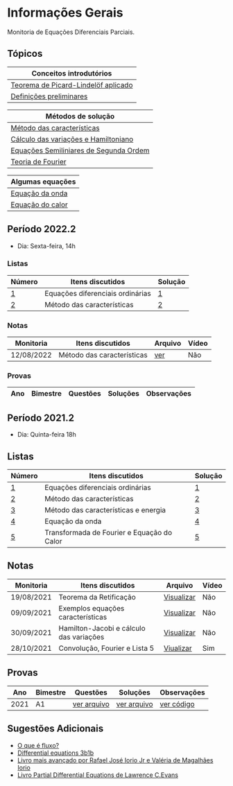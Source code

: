 # Informações Gerais 

Monitoria de Equações Diferenciais Parciais.

## Tópicos

|Conceitos introdutórios|
|---|
|[Teorema de Picard-Lindelöf aplicado](/ta-sessions/edp/existence_theorem/existence_theorem)|
|[Definições preliminares](/ta-sessions/edp/introduction)|

|Métodos de solução|
|---|
|[Método das características](/ta-sessions/edp/characteristics/characteristics)|
|[Cálculo das variações e Hamiltoniano](/ta-sessions/edp/calculus_of_variations)|
|[Equações Semiliniares de Segunda Ordem](/ta-sessions/edp/second_order_semilinear)|
|[Teoria de Fourier](/ta-sessions/edp/fft/fft)|

|Algumas equações|
|---|
|[Equação da onda](/ta-sessions/edp/wave_equation)|
|[Equação do calor](/ta-sessions/edp/heat_equation)

## Período 2022.2

- Dia: Sexta-feira, 14h

### Listas

|Número|Itens discutidos|Solução|
|------|----------------|-------|
|[1](/files/disciplines/edp2022/lista1.pdf)|Equações diferenciais ordinárias|[1](/ta-sessions/unavailable)|
|[2](/files/disciplines/edp2022/lista2.pdf)|Método das características|[2](/ta-sessions/unavailable)|

### Notas
  
|Monitoria|Itens discutidos|Arquivo|Vídeo|
|---------|----------------|-------|-----|
|12/08/2022|Método das características|[ver](/files/disciplines/edp2022/monitoria12-08-2022.pdf)|Não|

### Provas

|Ano|Bimestre|Questões|Soluções|Observações|
|---|--------|--------|--------|-----------|

## Período 2021.2

- Dia: Quinta-feira 18h

## Listas

|Número|Itens discutidos|Solução|
|------|----------------|-------|
|[1](/files/disciplines/edp/lista1.pdf)|Equações diferenciais ordinárias|[1](/ta-sessions/unavailable)|
|[2](/files/disciplines/edp/lista2.pdf)|Método das características|[2](/ta-sessions/unavailable)|
|[3](/files/disciplines/edp/lista3.pdf)|Método das características e energia|[3](/ta-sessions/unavailable)|
|[4](/files/disciplines/edp/lista4.pdf)|Equação da onda|[4](/ta-sessions/unavailable)|
|[5](/files/disciplines/edp/lista5.pdf)|Transformada de Fourier e Equação do Calor|[5](/ta-sessions/unavailable)|

## Notas
  
|Monitoria|Itens discutidos|Arquivo|Vídeo|
|---------|----------------|-------|-----| 
|19/08/2021|Teorema da Retificação|[Visualizar](/files/disciplines/edp/monitoria19-08-2021.pdf)|Não|
|09/09/2021|Exemplos equações características|[Visualizar](/files/disciplines/edp/exemplos_equacoes_caracteristicas.pdf)|Não|
|30/09/2021|Hamilton-Jacobi e cálculo das variações|[Visualizar](/files/disciplines/edp/hamilton-jacobi.pdf)|Não|
|28/10/2021|Convolução, Fourier e Lista 5|[Viualizar](/files/disciplines/edp/monitoria28-10-2021.pdf)|Sim|

## Provas

|Ano|Bimestre|Questões|Soluções|Observações|
|---|--------|--------|--------|-----------|
|2021|A1|[ver arquivo](/files/disciplines/edp/a1.pdf)|[ver arquivo](/ta-sessions/unavailable)|[ver código](/ta-sessions/unavailable)|

## Sugestões Adicionais 

- [O que é fluxo?](http://www.phys.boun.edu.tr/~burcin/Flux.pdf)
- [Differential equations 3b1b](https://www.youtube.com/playlist?list=PLZHQObOWTQDNPOjrT6KVlfJuKtYTftqH6)
- [Livro mais avançado por Rafael José Iorio Jr e Valéria de Magalhães Iorio](https://www.amazon.com.br/Fourier-Analysis-Partial-Differential-Equations/dp/052162116X)
- [Livro Partial Differential Equations de Lawrence C.Evans](https://www.amazon.com.br/Partial-Differential-Equations-Lawrence-Evans/dp/0821807722)